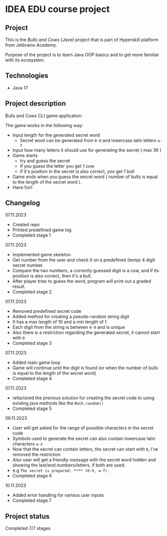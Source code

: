 # IDEA EDU course project

## Project
This is the *Bulls and Cows (Java)* project that is part of Hyperskill platform from Jetbrains Academy.

Purpose of the project is to learn Java OOP basics and to get more familiar with its ecosystem.

## Technologies

- Java 17

## Project description
Bulls and Cows CLI game application.

The game works in the following way:
- Input length for the generated secret word
  - Secret word can be generated from `0-9` and lowercase latin letters `a-z`
- Input how many letters it should use for generating the secret ( max 36 )
- Game starts
  - try and guess the secret
  - if you guess the letter you get 1 cow
  - if it's position in the secret is also correct, you get 1 bull
- Game ends when you guess the secret word ( number of bulls is equal to the length of the secret word ).
- Have fun!

## Changelog
07.11.2023
- Created repo
- Printed predefined game log
- Completed stage 1

07.11.2023
- Implemented game skeleton
- Get number from the user and check it on a predefined (temp) 4 digit secret number.
- Compare the two numbers, a correctly guessed digit is a cow, and if its position is also correct, then it's a bull.
- After player tries to guess the word, program will print out a graded result.
- Completed stage 2

07.11.2023
- Removed predefined secret code
- Added method for creating a pseudo-random string digit
- It has a max length of 10 and a min length of 1
- Each digit from the string is between `0-9` and is unique
- Also there is a restriction regarding the generated secret, it cannot start with `0`
- Completed stage 3

07.11.2023
- Added main game loop
- Game will continue until the digit is found (or when the number of bulls is equal to the length of the secret word)
- Completed stage 4

07.11.2023
- refactored the previous solution for creating the secret code to using existing java methods like the `Math.random()`
- Completed stage 5

09.11.2023
- User will get asked for the range of possible characters in the secret code
- Symbols used to generate the secret can also contain lowercase latin characters `a-z`
- Now that the secret can contain letters, the secret can start with `0`, I've removed the restriction
- Also user will get a friendly message with the secret word hidden and showing the last/end numbers/letters, if both are used. 
- e.g `The secret is prepared: **** (0-9, a-f).`
- Completed stage 6

10.11.2023
- Added error handling for various user inputs
- Completed stage 7

## Project status

Completed 7/7 stages